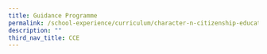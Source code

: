 ```yaml
---
title: Guidance Programme
permalink: /school-experience/curriculum/character-n-citizenship-education/guidance-programme/
description: ""
third_nav_title: CCE
---
```

